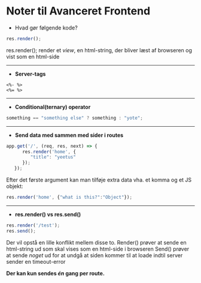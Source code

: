 # Noter til Avanceret Frontend

* Hvad gør følgende kode?
```javascript
res.render();
```
res.render(); render et *view*, en html-string, der bliver læst af browseren og vist som en html-side

---

* **Server-tags**

```
<%- %>
<%= %>
```

---

* **Conditional(ternary) operator**

```javascript
something == "something else" ? something : "yote";
```

---

* **Send data med sammen med sider i routes**

```javascript
app.get('/', (req, res, next) => {
      res.render('home', {
         "title": "yeetus"
      });
   });
```
Efter det første argument kan man tilføje extra data vha. et komma og et JS objekt:
```javascript
res.render('home', {"what is this?":"Object"});
```
---

* **res.render() vs res.send()**

```javascript
res.render('/test');
res.send();
```

Der vil opstå en lille konflikt mellem disse to.
Render() prøver at sende en html-string ud som skal vises som en html-side i browseren
Send() prøver at sende *noget* ud for at undgå at siden kommer til at loade indtil server sender en timeout-error

**Der kan kun sendes *én* gang per route.**